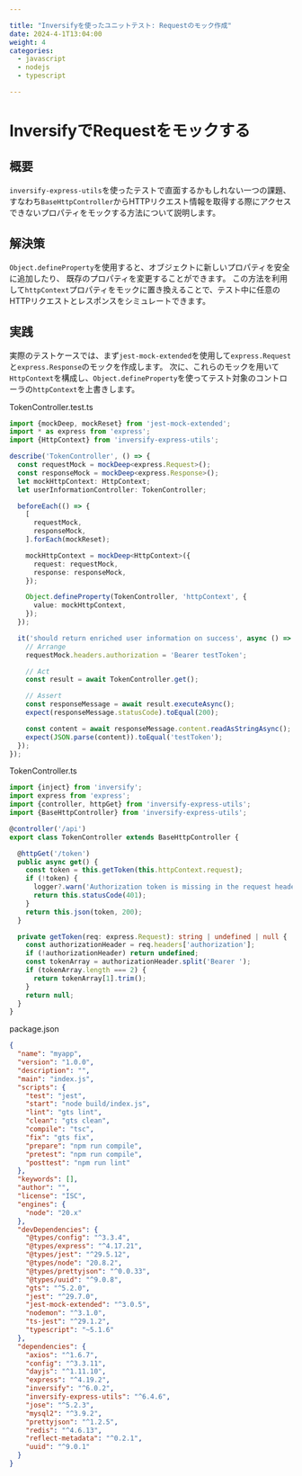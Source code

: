 ```yaml
---

title: "Inversifyを使ったユニットテスト: Requestのモック作成"
date: 2024-4-1T13:04:00
weight: 4
categories:
  - javascript
  - nodejs
  - typescript

---
```


# InversifyでRequestをモックする

## 概要

`inversify-express-utils`を使ったテストで直面するかもしれない一つの課題、すなわち`BaseHttpController`からHTTPリクエスト情報を取得する際にアクセスできないプロパティをモックする方法について説明します。

## 解決策

`Object.defineProperty`を使用すると、オブジェクトに新しいプロパティを安全に追加したり、
既存のプロパティを変更することができます。
この方法を利用して`httpContext`プロパティをモックに置き換えることで、テスト中に任意のHTTPリクエストとレスポンスをシミュレートできます。

## 実践

実際のテストケースでは、まず`jest-mock-extended`を使用して`express.Request`と`express.Response`のモックを作成します。
次に、これらのモックを用いて`HttpContext`を構成し、`Object.defineProperty`を使ってテスト対象のコントローラの`httpContext`を上書きします。

<detail>
<summary>TokenController.test.ts</summary>

```typescript
import {mockDeep, mockReset} from 'jest-mock-extended';
import * as express from 'express';
import {HttpContext} from 'inversify-express-utils';

describe('TokenController', () => {
  const requestMock = mockDeep<express.Request>();
  const responseMock = mockDeep<express.Response>();
  let mockHttpContext: HttpContext;
  let userInformationController: TokenController;

  beforeEach(() => {
    [
      requestMock,
      responseMock,
    ].forEach(mockReset);

    mockHttpContext = mockDeep<HttpContext>({
      request: requestMock,
      response: responseMock,
    });

    Object.defineProperty(TokenController, 'httpContext', {
      value: mockHttpContext,
    });
  });

  it('should return enriched user information on success', async () => {
    // Arrange
    requestMock.headers.authorization = 'Bearer testToken';

    // Act
    const result = await TokenController.get();

    // Assert
    const responseMessage = await result.executeAsync();
    expect(responseMessage.statusCode).toEqual(200);

    const content = await responseMessage.content.readAsStringAsync();
    expect(JSON.parse(content)).toEqual('testToken');
  });
});

```

</detail>

<detail>
<summary>TokenController.ts</summary>

```typescript
import {inject} from 'inversify';
import express from 'express';
import {controller, httpGet} from 'inversify-express-utils';
import {BaseHttpController} from 'inversify-express-utils';

@controller('/api')
export class TokenController extends BaseHttpController {

  @httpGet('/token')
  public async get() {
    const token = this.getToken(this.httpContext.request);
    if (!token) {
      logger?.warn('Authorization token is missing in the request header.');
      return this.statusCode(401);
    }  
    return this.json(token, 200);
  }

  private getToken(req: express.Request): string | undefined | null {
    const authorizationHeader = req.headers['authorization'];
    if (!authorizationHeader) return undefined;
    const tokenArray = authorizationHeader.split('Bearer ');
    if (tokenArray.length === 2) {
      return tokenArray[1].trim();
    }
    return null;
  }
}

```

</detail>

<detail>
<summary>package.json</summary>

```json
{
  "name": "myapp",
  "version": "1.0.0",
  "description": "",
  "main": "index.js",
  "scripts": {
    "test": "jest",
    "start": "node build/index.js",
    "lint": "gts lint",
    "clean": "gts clean",
    "compile": "tsc",
    "fix": "gts fix",
    "prepare": "npm run compile",
    "pretest": "npm run compile",
    "posttest": "npm run lint"
  },
  "keywords": [],
  "author": "",
  "license": "ISC",
  "engines": {
    "node": "20.x"
  },
  "devDependencies": {
    "@types/config": "^3.3.4",
    "@types/express": "^4.17.21",
    "@types/jest": "^29.5.12",
    "@types/node": "20.8.2",
    "@types/prettyjson": "^0.0.33",
    "@types/uuid": "^9.0.8",
    "gts": "^5.2.0",
    "jest": "^29.7.0",
    "jest-mock-extended": "^3.0.5",
    "nodemon": "^3.1.0",
    "ts-jest": "^29.1.2",
    "typescript": "~5.1.6"
  },
  "dependencies": {
    "axios": "^1.6.7",
    "config": "^3.3.11",
    "dayjs": "^1.11.10",
    "express": "^4.19.2",
    "inversify": "^6.0.2",
    "inversify-express-utils": "^6.4.6",
    "jose": "^5.2.3",
    "mysql2": "^3.9.2",
    "prettyjson": "^1.2.5",
    "redis": "^4.6.13",
    "reflect-metadata": "^0.2.1",
    "uuid": "^9.0.1"
  }
}


```

</detail>
